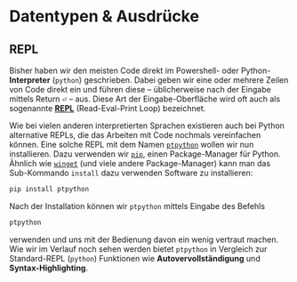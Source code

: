 # Datentypen & Ausdrücke

## REPL

Bisher haben wir den meisten Code direkt im Powershell- oder Python-**Interpreter** (`python`) geschrieben. Dabei geben wir eine oder mehrere Zeilen von Code direkt ein und führen diese – üblicherweise nach der Eingabe mittels Return <kbd>⏎</kbd> – aus. Diese Art der Eingabe-Oberfläche wird oft auch als sogenannte **[REPL](https://en.wikipedia.org/wiki/Read–eval–print_loop)** (Read-Eval-Print Loop) bezeichnet.

Wie bei vielen anderen interpretierten Sprachen existieren auch bei Python alternative REPLs, die das Arbeiten mit Code nochmals vereinfachen können. Eine solche REPL mit dem Namen [`ptpython`](https://github.com/prompt-toolkit/ptpython) wollen wir nun installieren. Dazu verwenden wir [`pip`](https://pypi.org/project/pip/), einen Package-Manager für Python. Ähnlich wie [`winget`](https://docs.microsoft.com/en-us/windows/package-manager/winget/) (und viele andere Package-Manager) kann man das Sub-Kommando `install` dazu verwenden Software zu installieren:

```sh
pip install ptpython
```

Nach der Installation können wir `ptpython` mittels Eingabe des Befehls

```sh
ptpython
```

verwenden und uns mit der Bedienung davon ein wenig vertraut machen. Wie wir im Verlauf noch sehen werden bietet `ptpython` in Vergleich zur Standard-REPL (`python`) Funktionen wie **Autovervollständigung** und **Syntax-Highlighting**.
